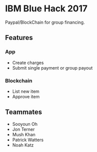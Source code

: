 # IBM Blue Hack 2017 

Paypal/BlockChain for group financing.

## Features 
### App
- Create charges 
- Submit single payment or group payout
### Blockchain
- List new item
- Approve item 

## Teammates
- Sooyoun Oh
- Jon Terner
- Mush Khan
- Patrick Watters
- Noah Katz

